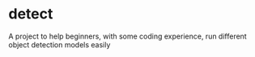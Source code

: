 # detect

A project to help beginners, with some coding experience, run different object detection models easily
